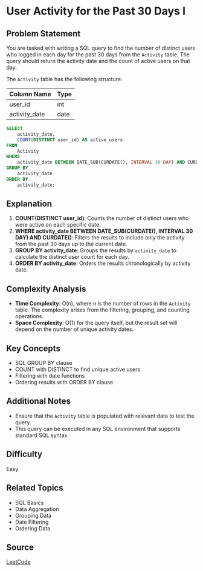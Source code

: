 # User Activity for the Past 30 Days I

## Problem Statement
You are tasked with writing a SQL query to find the number of distinct users who logged in each day for the past 30 days from the `Activity` table. The query should return the activity date and the count of active users on that day.

The `Activity` table has the following structure:

| Column Name   | Type    |
|---------------|---------|
| user_id       | int     |
| activity_date | date    |

```sql
SELECT 
    activity_date, 
    COUNT(DISTINCT user_id) AS active_users
FROM 
    Activity
WHERE 
    activity_date BETWEEN DATE_SUB(CURDATE(), INTERVAL 30 DAY) AND CURDATE()
GROUP BY
    activity_date
ORDER BY 
    activity_date;
```

## Explanation
1. **COUNT(DISTINCT user_id)**: Counts the number of distinct users who were active on each specific date.
2. **WHERE activity_date BETWEEN DATE_SUB(CURDATE(), INTERVAL 30 DAY) AND CURDATE()**: Filters the results to include only the activity from the past 30 days up to the current date.
3. **GROUP BY activity_date**: Groups the results by `activity_date` to calculate the distinct user count for each day.
4. **ORDER BY activity_date**: Orders the results chronologically by activity date.

## Complexity Analysis
- **Time Complexity**: O(n), where n is the number of rows in the `Activity` table. The complexity arises from the filtering, grouping, and counting operations.
- **Space Complexity**: O(1) for the query itself, but the result set will depend on the number of unique activity dates.

## Key Concepts
- SQL GROUP BY clause
- COUNT with DISTINCT to find unique active users
- Filtering with date functions
- Ordering results with ORDER BY clause

## Additional Notes
- Ensure that the `Activity` table is populated with relevant data to test the query.
- This query can be executed in any SQL environment that supports standard SQL syntax.

## Difficulty
Easy

## Related Topics
- SQL Basics
- Data Aggregation
- Grouping Data
- Date Filtering
- Ordering Data

## Source
[LeetCode](https://leetcode.com/problems/user-activity-for-the-past-30-days-i/description/?envType=study-plan-v2&envId=top-sql-50)
